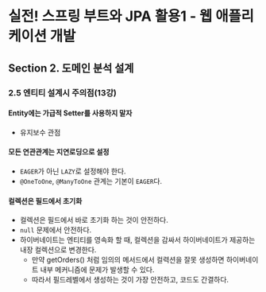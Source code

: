 # 실전! 스프링 부트와 JPA 활용1 - 웹 애플리케이션 개발

## Section 2. 도메인 분석 설계

### 2.5 엔티티 설계시 주의점(13강)

#### Entity에는 가급적 Setter를 사용하지 말자

- 유지보수 관점

#### 모든 연관관계는 지연로딩으로 설정

- `EAGER`가 아닌 `LAZY`로 설정해야 한다.
- `@OneToOne`, `@ManyToOne` 관계는 기본이 `EAGER`다.

#### 컬렉션은 필드에서 초기화
- 컬렉션은 필드에서 바로 초기화 하는 것이 안전하다.
- `null` 문제에서 안전하다.
- 하이버네이트는 엔티티를 영속화 할 때, 컬렉션을 감싸서 하이버네이트가 제공하는 내장 컬렉션으로 변경한다.
  - 만약 getOrders() 처럼 임의의 메서드에서 컬력션을 잘못 생성하면 하이버네이트 내부 메커니즘에 문제가 발생할 수 있다. 
  - 따라서 필드레벨에서 생성하는 것이 가장 안전하고, 코드도 간결하다.

